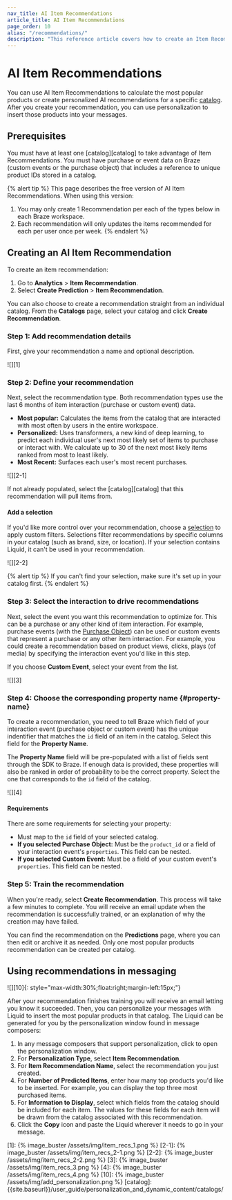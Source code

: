 ```yaml
---
nav_title: AI Item Recommendations
article_title: AI Item Recommendations
page_order: 10
alias: "/recommendations/"
description: "This reference article covers how to create an Item Recommendation for items in a catalog."
---
```


# AI Item Recommendations

You can use AI Item Recommendations to calculate the most popular products or create personalized AI recommendations for a specific [catalog]({{site.baseurl}}/user_guide/personalization_and_dynamic_content/catalogs/). After you create your recommendation, you can use personalization to insert those products into your messages.

## Prerequisites

You must have at least one [catalog][catalog] to take advantage of Item Recommendations.
You must have purchase or event data on Braze (custom events or the purchase object) that includes a reference to unique product IDs stored in a catalog. 

{% alert tip %}
This page describes the free version of AI Item Recommendations. When using this version:
1. You may only create 1 Recommendation per each of the types below in each Braze workspace.
2. Each recommendation will only updates the items recommended for each per user once per week.
{% endalert %}

## Creating an AI Item Recommendation

To create an item recommendation:

1. Go to **Analytics** > **Item Recommendation**.
2. Select **Create Prediction** > **Item Recommendation**.

You can also choose to create a recommendation straight from an individual catalog. From the **Catalogs** page, select your catalog and click **Create Recommendation**.

### Step 1: Add recommendation details

First, give your recommendation a name and optional description.

![][1]

### Step 2: Define your recommendation

Next, select the recommendation type. Both recommendation types use the last 6 months of item interaction (purchase or custom event) data.

- **Most popular:** Calculates the items from the catalog that are interacted with most often by users in the entire workspace.
- **Personalized:** Uses transformers, a new kind of deep learning, to predict each individual user's next most likely set of items to purchase or interact with. We calculate up to 30 of the next most likely items ranked from most to least likely.
- **Most Recent:** Surfaces each user's most recent purchases.


![][2-1]

If not already populated, select the [catalog][catalog] that this recommendation will pull items from.

#### Add a selection

If you'd like more control over your recommendation, choose a [selection]({{site.baseurl}}/user_guide/personalization_and_dynamic_content/catalogs/selections/) to apply custom filters. Selections filter recommendations by specific columns in your catalog (such as brand, size, or location). If your selection contains Liquid, it can't be used in your recommendation.

![][2-2]

{% alert tip %}
If you can't find your selection, make sure it's set up in your catalog first.
{% endalert %}

### Step 3: Select the interaction to drive recommendations

Next, select the event you want this recommendation to optimize for. This can be a purchase or any other kind of item interaction. For example, purchase events (with the [Purchase Object]({{site.baseurl}}/api/objects_filters/purchase_object/)) can be used or custom events that represent a purchase or any other item interaction. For example, you could create a recommendation based on product views, clicks, plays (of media) by specifying the interaction event you'd like in this step.

If you choose **Custom Event**, select your event from the list.

![][3]

### Step 4: Choose the corresponding property name {#property-name}

To create a recommendation, you need to tell Braze which field of your interaction event (purchase object or custom event) has the unique indentifier that matches the `id` field of an item in the catalog. Select this field for the **Property Name**.

The **Property Name** field will be pre-populated with a list of fields sent through the SDK to Braze. If enough data is provided, these properties will also be ranked in order of probability to be the correct property. Select the one that corresponds to the `id` field of the catalog.

![][4]

#### Requirements

There are some requirements for selecting your property:

- Must map to the `id` field of your selected catalog.
- **If you selected Purchase Object:** Must be the `product_id` or a field of your interaction event's `properties`. This field can be nested.
- **If you selected Custom Event:** Must be a field of your custom event's `properties`. This field can be nested.

### Step 5: Train the recommendation

When you're ready, select **Create Recommendation**. This process will take a few minutes to complete. You will receive an email update when the recommendation is successfully trained, or an explanation of why the creation may have failed.

You can find the recommendation on the **Predictions** page, where you can then edit or archive it as needed. Only one most popular products recommendation can be created per catalog.

## Using recommendations in messaging

![][10]{: style="max-width:30%;float:right;margin-left:15px;"}

After your recommendation finishes training you will receive an email letting you know it succeeded. Then, you can personalize your messages with Liquid to insert the most popular products in that catalog. The Liquid can be generated for you by the personalization window found in message composers:

1. In any message composers that support personalization, click <i class="fa-solid fa-circle-plus" style="color: #12aec5;" title="Add personalization"></i> to open the personalization window.
2. For **Personalization Type**, select **Item Recommendation**.
3. For **Item Recommendation Name**, select the recommendation you just created.
4. For **Number of Predicted Items**, enter how many top products you'd like to be inserted. For example, you can display the top three most purchased items.
5. For **Information to Display**, select which fields from the catalog should be included for each item. The values for these fields for each item will be drawn from the catalog associated with this recommendation.
6. Click the **Copy** icon and paste the Liquid wherever it needs to go in your message.

[1]: {% image_buster /assets/img/item_recs_1.png %}
[2-1]: {% image_buster /assets/img/item_recs_2-1.png %}
[2-2]: {% image_buster /assets/img/item_recs_2-2.png %}
[3]: {% image_buster /assets/img/item_recs_3.png %}
[4]: {% image_buster /assets/img/item_recs_4.png %}
[10]: {% image_buster /assets/img/add_personalization.png %}
[catalog]: {{site.baseurl}}/user_guide/personalization_and_dynamic_content/catalogs/
